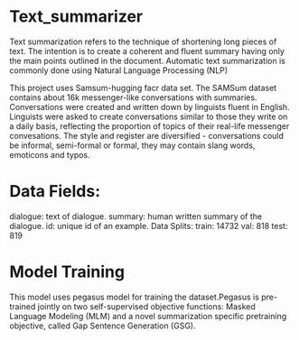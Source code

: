 # Text_summarizer
Text summarization refers to the technique of shortening long pieces of text. The intention is to create a coherent and fluent summary having only the main points outlined in the document.
Automatic text summarization is commonly done using Natural Language Processing (NLP)

This project uses Samsum-hugging facr data set. The SAMSum dataset contains about 16k messenger-like conversations with summaries. Conversations were created and written down by linguists fluent in English. Linguists were asked to create conversations similar to those they write on a daily basis, reflecting the proportion of topics of their real-life messenger convesations. The style and register are diversified - conversations could be informal, semi-formal or formal, they may contain slang words, emoticons and typos.

# Data Fields:
dialogue: text of dialogue.
summary: human written summary of the dialogue.
id: unique id of an example.
Data Splits:
train: 14732
val: 818
test: 819

# Model Training
This model uses pegasus model for training the dataset.Pegasus is pre-trained jointly on two self-supervised objective functions: Masked Language Modeling (MLM) and a novel summarization specific pretraining objective, called Gap Sentence Generation (GSG).
